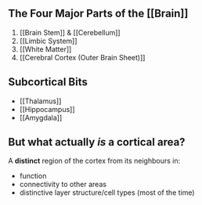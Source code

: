 
## The Four Major Parts of the [[Brain]]

1. [[Brain Stem]] & [[Cerebellum]]
2. [[Limbic System]]
3. [[White Matter]]
4. [[Cerebral Cortex (Outer Brain Sheet)]]

## Subcortical Bits

- [[Thalamus]]
- [[Hippocampus]]
- [[Amygdala]]

## But what actually *is* a cortical area?

A **distinct** region of the cortex from its neighbours in:
- function
- connectivity to other areas
- distinctive layer structure/cell types (most of the time)

